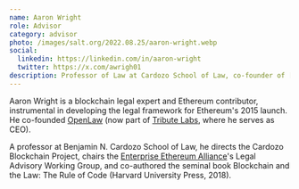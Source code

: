 ```yaml
---
name: Aaron Wright
role: Advisor
category: advisor
photo: /images/salt.org/2022.08.25/aaron-wright.webp
social:
  linkedin: https://linkedin.com/in/aaron-wright
  twitter: https://x.com/awrigh01
description: Professor of Law at Cardozo School of Law, co-founder of [OpenLaw](https://www.openlaw.io/), now part of [Tribute Labs](https://tributelabs.xyz/), where he is CEO.
---
```


Aaron Wright is a blockchain legal expert and Ethereum contributor, instrumental in developing the legal framework for Ethereum's 2015 launch.  He co-founded [OpenLaw](https://www.openlaw.io/) (now part of [Tribute Labs](https://tributelabs.xyz/), where he serves as CEO).

A professor at Benjamin N. Cardozo School of Law, he directs the Cardozo Blockchain Project, chairs the [Enterprise Ethereum Alliance](http://entethalliance.org)'s Legal Advisory Working Group, and co-authored the seminal book Blockchain and the Law: The Rule of Code (Harvard University Press, 2018).
